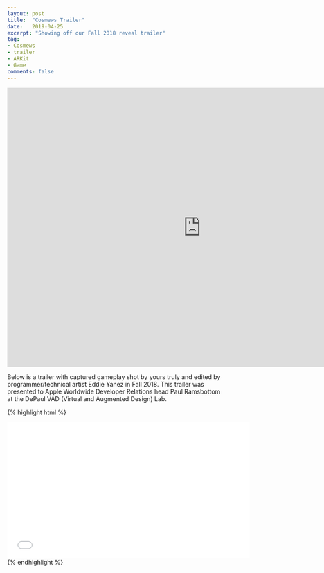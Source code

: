 ```yaml
---
layout: post
title:  "Cosmews Trailer"
date:   2019-04-25
excerpt: "Showing off our Fall 2018 reveal trailer"
tag:
- Cosmews
- trailer
- ARKit
- Game
comments: false
---
```

<iframe width="893" height="645" src="https://www.youtube.com/embed/7oSJRtBZEF0" frameborder="0" allow="accelerometer; autoplay; encrypted-media; gyroscope; picture-in-picture" allowfullscreen></iframe>

Below is a trailer with captured gameplay shot by yours truly and edited by programmer/technical artist Eddie Yanez in Fall 2018. This trailer was presented to Apple Worldwide Developer Relations head Paul Ramsbottom at the DePaul VAD (Virtual and Augmented Design) Lab.

{% highlight html %}
<iframe width="560" height="315" src="//www.youtube.com/embed/SU3kYxJmWuQ" frameborder="0"> </iframe>
{% endhighlight %}
